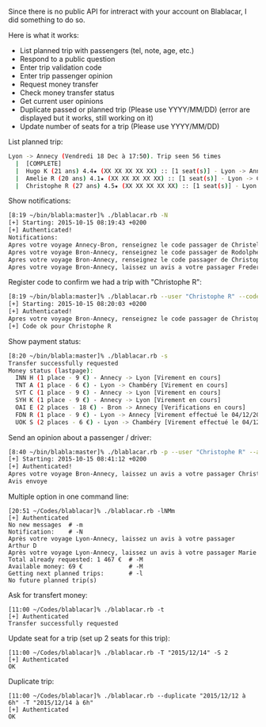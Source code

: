 Since there is no public API for intreract with your account on Blablacar, I did something to do so.

Here is what it works:
+ List planned trip with passengers (tel, note, age, etc.)
+ Respond to a public question
+ Enter trip validation code
+ Enter trip passenger opinion
+ Request money transfer
+ Check money transfer status
+ Get current user opinions
+ Duplicate passed or planned trip (Please use YYYY/MM/DD) (error are displayed but it works, still working on it)
+ Update number of seats for a trip (Please use YYYY/MM/DD)

List planned trip:
```bash
Lyon -> Annecy (Vendredi 18 Dec à 17:50). Trip seen 56 times
  |  [COMPLETE]
  |  Hugo K (21 ans) 4.4★ (XX XX XX XX XX) :: [1 seat(s)] - Lyon -> Annecy
  |  Amelie R (20 ans) 4.1★ (XX XX XX XX XX) :: [1 seat(s)] - Lyon -> Chambery
  |  Christophe R (27 ans) 4.5★ (XX XX XX XX XX) :: [1 seat(s)] - Lyon -> Annecy
```

Show notifications:
```bash
[8:19 ~/bin/blabla:master]% ./blablacar.rb -N
[+] Starting: 2015-10-15 08:19:43 +0200
[+] Authenticated!
Notifications:
Apres votre voyage Annecy-Bron, renseignez le code passager de Christel C pour recevoir €9 rapidement.
Apres votre voyage Bron-Annecy, renseignez le code passager de Rodolphe B pour recevoir €9 rapidement.
Apres votre voyage Bron-Annecy, renseignez le code passager de Christophe R pour recevoir €9 rapidement.
Apres votre voyage Bron-Annecy, laissez un avis a votre passager Frederic O
```

Register code to confirm we had a trip with "Christophe R":
```bash
[8:19 ~/bin/blabla:master]% ./blablacar.rb --user "Christophe R" --code GIRSXK
[+] Starting: 2015-10-15 08:20:03 +0200
[+] Authenticated!
Apres votre voyage Bron-Annecy, renseignez le code passager de Christophe R pour recevoir €9 rapidement.
[+] Code ok pour Christophe R
```

Show payment status:
```bash
[8:20 ~/bin/blabla:master]% ./blablacar.rb -s
Transfer successfully requested
Money status (lastpage):
  INN H (1 place - 9 €) - Annecy -> Lyon [Virement en cours]
  TNT A (1 place - 6 €) - Lyon -> Chambéry [Virement en cours]
  SYT C (1 place - 9 €) - Annecy -> Lyon [Virement en cours]
  SYH K (1 place - 9 €) - Annecy -> Lyon [Virement en cours]
  OAI E (2 places - 18 €) - Bron -> Annecy [Verifications en cours]
  FDN R (1 place - 9 €) - Lyon -> Annecy [Virement effectué le 04/12/2015]
  UOK S (2 places - 6 €) - Lyon -> Chambéry [Virement effectué le 04/12/2015]
```

Send an opinion about a passenger / driver:
```bash
[8:40 ~/bin/blabla:master]% ./blablacar.rb -p --user "Christophe R" --avis "Sympa, ponctuel. Des discussions vraiment interessantes\!\! Je recommande" --note 5
[+] Starting: 2015-10-15 08:41:12 +0200
[+] Authenticated!
Apres votre voyage Bron-Annecy, laissez un avis a votre passager Christophe R
Avis envoye
```
Multiple option in one command line:
```
[20:51 ~/Codes/blablacar]% ./blablacar.rb -lNMm
[+] Authenticated
No new messages  # -m
Notification:    # -N
Après votre voyage Lyon-Annecy, laissez un avis à votre passager Arthur D
Après votre voyage Lyon-Annecy, laissez un avis à votre passager Marie
Total already requested: 1 467 €  # -M
Available money: 69 €             # -M
Getting next planned trips:       # -l
No future planned trip(s)
```

Ask for transfert money:
```
[11:00 ~/Codes/blablacar]% ./blablacar.rb -t
[+] Authenticated
Transfer successfully requested
```

Update seat for a trip (set up 2 seats for this trip):
```
[11:00 ~/Codes/blablacar]% ./blablacar.rb -T "2015/12/14" -S 2
[+] Authenticated
OK
```

Duplicate trip:
```
[11:00 ~/Codes/blablacar]% ./blablacar.rb --duplicate "2015/12/12 à 6h" -T "2015/12/14 à 6h"
[+] Authenticated
OK
```
